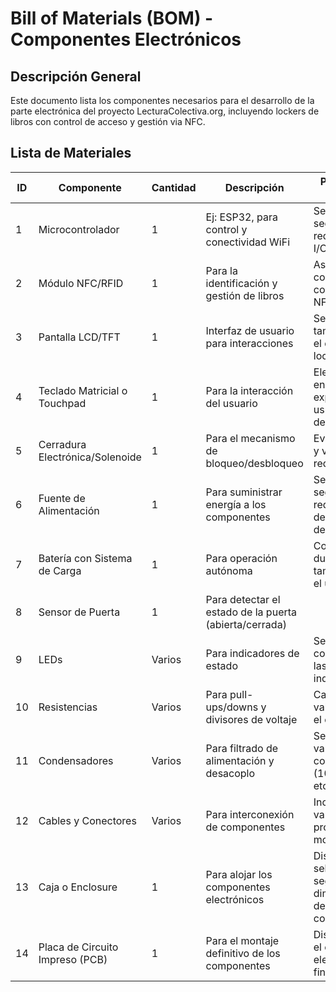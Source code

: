 # Bill of Materials (BOM) - Componentes Electrónicos

## Descripción General
Este documento lista los componentes necesarios para el desarrollo de la parte electrónica del proyecto LecturaColectiva.org, incluyendo lockers de libros con control de acceso y gestión via NFC.

## Lista de Materiales

| ID | Componente                     | Cantidad | Descripción                                  | Proveedor / Notas                       |
|----|--------------------------------|----------|----------------------------------------------|-----------------------------------------|
| 1  | Microcontrolador               | 1        | Ej: ESP32, para control y conectividad WiFi  | Seleccionar según requisitos de I/O y memoria |
| 2  | Módulo NFC/RFID                | 1        | Para la identificación y gestión de libros   | Asegurar compatibilidad con etiquetas NFC de libros |
| 3  | Pantalla LCD/TFT               | 1        | Interfaz de usuario para interacciones       | Seleccionar tamaño según el diseño del locker |
| 4  | Teclado Matricial o Touchpad   | 1        | Para la interacción del usuario              | Elegir basado en la experiencia de usuario deseada |
| 5  | Cerradura Electrónica/Solenoide| 1        | Para el mecanismo de bloqueo/desbloqueo      | Evaluar fuerza y voltaje requeridos |
| 6  | Fuente de Alimentación         | 1        | Para suministrar energía a los componentes   | Seleccionar según los requerimientos de potencia del sistema |
| 7  | Batería con Sistema de Carga   | 1        | Para operación autónoma                      | Considerar duración y tamaño según el uso |
| 8  | Sensor de Puerta               | 1        | Para detectar el estado de la puerta (abierta/cerrada) | |
| 9  | LEDs                           | Varios   | Para indicadores de estado                   | Seleccionar colores según las señales a indicar |
| 10 | Resistencias                   | Varios   | Para pull-ups/downs y divisores de voltaje   | Calcular valores según el circuito |
| 11 | Condensadores                  | Varios   | Para filtrado de alimentación y desacoplo    | Seleccionar valores comunes (100nF, 10µF, etc.) |
| 12 | Cables y Conectores            | Varios   | Para interconexión de componentes            | Incluir variedad para prototipado y montaje final |
| 13 | Caja o Enclosure               | 1        | Para alojar los componentes electrónicos     | Diseñar o seleccionar según dimensiones de componentes |
| 14 | Placa de Circuito Impreso (PCB)| 1        | Para el montaje definitivo de los componentes| Diseñar según el esquema electrónico final |
